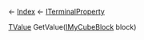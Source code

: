 ← [Index](Api-Index) ← [ITerminalProperty<TValue>](Sandbox.ModAPI.Interfaces.ITerminalProperty`1)

[TValue]() GetValue([IMyCubeBlock](VRage.Game.ModAPI.Ingame.IMyCubeBlock) block)

